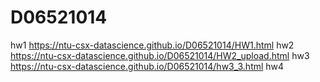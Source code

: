 # D06521014
hw1 https://ntu-csx-datascience.github.io/D06521014/HW1.html
hw2 https://ntu-csx-datascience.github.io/D06521014/HW2_upload.html
hw3 https://ntu-csx-datascience.github.io/D06521014/hw3_3.html
hw4
